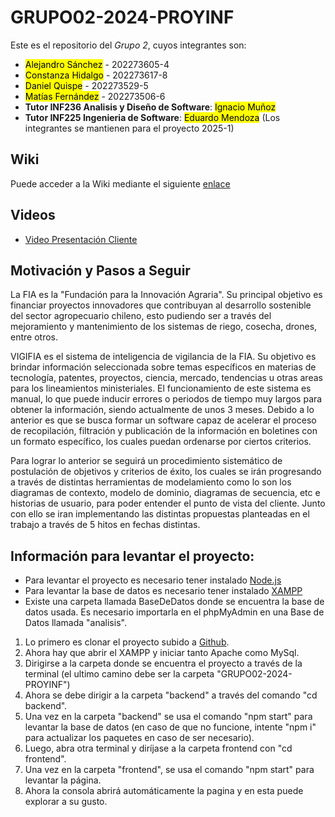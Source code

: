 # GRUPO02-2024-PROYINF

Este es el repositorio del *Grupo 2*, cuyos integrantes son:

* <mark> Alejandro Sánchez</mark> - 202273605-4
* <mark>Constanza Hidalgo</mark> - 202273617-8
* <mark>Daniel Quispe</mark> - 202273529-5
* <mark>Matías Fernández</mark> - 202273506-6
* **Tutor INF236 Analisis y Diseño de Software**: <mark>Ignacio Muñoz</mark>
* **Tutor INF225 Ingenieria de Software**: <mark>Eduardo Mendoza</mark>
(Los integrantes se mantienen para el proyecto 2025-1)

## Wiki
Puede acceder a la Wiki mediante el siguiente [enlace](https://github.com/Mati2F/GRUPO02-2024-PROYINF/wiki)

## Videos
* [Video Presentación Cliente](https://www.youtube.com/watch?v=abJau21SDIk&ab_channel=RicardoSalasLetelier)

## Motivación y Pasos a Seguir
<p>La FIA es la "Fundación para la Innovación Agraria". Su principal objetivo es financiar proyectos innovadores que contribuyan al desarrollo sostenible del sector agropecuario chileno, esto pudiendo ser a través del mejoramiento y mantenimiento de los sistemas de riego, cosecha, drones, entre otros.</p>
<p>VIGIFIA es el sistema de inteligencia de vigilancia de la FIA. Su objetivo es brindar información seleccionada sobre temas específicos en materias de tecnología, patentes, proyectos, ciencia, mercado, tendencias u otras areas para los lineamientos ministeriales. El funcionamiento de este sistema es manual, lo que puede inducir errores o periodos de tiempo muy largos para obtener la información, siendo actualmente de unos 3 meses. Debido a lo anterior es que se busca formar un software capaz de acelerar el proceso de recopilación, filtración y publicación de la información en boletines con un formato específico, los cuales puedan ordenarse por ciertos criterios. </p>

<p> Para lograr lo anterior se seguirá un procedimiento sistemático de postulación de objetivos y criterios de éxito, los cuales se irán progresando a través de distintas herramientas de modelamiento como lo son los diagramas de contexto, modelo de dominio, diagramas de secuencia, etc e historias de usuario, para poder entender el punto de vista del cliente. Junto con ello se iran implementando las distintas propuestas planteadas en el trabajo a través de 5 hitos en fechas distintas. </p>

## Información para levantar el proyecto:
* Para levantar el proyecto es necesario tener instalado [Node.js](https://nodejs.org/en/)
* Para levantar la base de datos es necesario tener instalado [XAMPP](https://www.apachefriends.org/es/index.html)
* Existe una carpeta llamada BaseDeDatos donde se encuentra la base de datos usada. Es necesario importarla en el phpMyAdmin en una Base de Datos llamada "analisis".

1. Lo primero es clonar el proyecto subido a [Github](https://github.com/Mati2F/GRUPO02-2024-PROYINF).
2. Ahora hay que abrir el XAMPP y iniciar tanto Apache como MySql.
3. Dirigirse a la carpeta donde se encuentra el proyecto a través de la terminal (el ultimo camino debe ser la carpeta "GRUPO02-2024-PROYINF")
4. Ahora se debe dirigir a la carpeta "backend" a través del comando "cd backend".
5. Una vez en la carpeta "backend" se usa el comando "npm start" para levantar la base de datos (en caso de que no funcione, intente "npm i" para actualizar los paquetes en caso de ser necesario).
6. Luego, abra otra terminal y diríjase a la carpeta frontend con "cd frontend".
7. Una vez en la carpeta "frontend", se usa el comando "npm start" para levantar la página.
8. Ahora la consola abrirá automáticamente la pagina y en esta puede explorar a su gusto.

